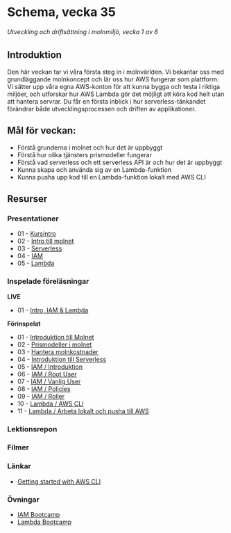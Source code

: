 # Schema, vecka 35
###### Utveckling och driftsättning i molnmiljö, vecka 1 av 6

## Introduktion

Den här veckan tar vi våra första steg in i molnvärlden. Vi bekantar oss med grundläggande molnkoncept och lär oss hur AWS fungerar som plattform. Vi sätter upp våra egna AWS-konton för att kunna bygga och testa i riktiga miljöer, och utforskar hur AWS Lambda gör det möjligt att köra kod helt utan att hantera servrar. Du får en första inblick i hur serverless-tänkandet förändrar både utvecklingsprocessen och driften av applikationer.

## Mål för veckan:

* Förstå grunderna i molnet och hur det är uppbyggt
* Förstå hur olika tjänsters prismodeller fungerar
* Förstå vad serverless och ett serverless API är och hur det är uppbyggt
* Kunna skapa och använda sig av en Lambda-funktion
* Kunna pusha upp kod till en Lambda-funktion lokalt med AWS CLI

## Resurser

### Presentationer

* 01 - [Kursintro](https://docs.google.com/presentation/d/1rD09EiRCV9khyFKwFTV1HWz8TqKt2xaM/edit?usp=sharing&ouid=117251319654116712560&rtpof=true&sd=true)
* 02 - [Intro till molnet](https://docs.google.com/presentation/d/1yvIrEiSfwxYSF21IJ92dJBYtkJc5qUe5/edit?usp=sharing&ouid=117251319654116712560&rtpof=true&sd=true)
* 03 - [Serverless](https://docs.google.com/presentation/d/1xKn1zBZ5jHTV0ctMF2Z4LBnDeg2EjlA9/edit?usp=sharing&ouid=117251319654116712560&rtpof=true&sd=true)
* 04 - [IAM](https://docs.google.com/presentation/d/13z6YZRAbSGRLNe3_Snq_aKUio5K_gb0u/edit?usp=sharing&ouid=117251319654116712560&rtpof=true&sd=true)
* 05 - [Lambda](https://docs.google.com/presentation/d/1fY-58-o1l5fCqIFcQ4GgQGH2kGhIMPEu/edit?usp=sharing&ouid=117251319654116712560&rtpof=true&sd=true)

### Inspelade föreläsningar

**LIVE**

* 01 - [Intro, IAM & Lambda](https://funet.sharepoint.com/:v:/s/FrontendutvecklareYH-Fe24Karlstad-Arvika/EY1U6yEK0oZIuN1qM2FSl08BM_-LYgO1aL1PAJ0vt57tog?e=jSb1vI)

**Förinspelat**

* 01 - [Introduktion till Molnet](https://vimeo.com/1092409921/4cbce6d1e9?share=copy)
* 02 - [Prismodeller i molnet](https://vimeo.com/1092411421/363bbe479a?share=copy)
* 03 - [Hantera molnkostnader](https://vimeo.com/1092463975/8bd2df36cf?share=copy)
* 04 - [Introduktion till Serverless](https://vimeo.com/1092464014/028aa4972b?share=copy)
* 05 - [IAM / Introduktion](https://vimeo.com/1093098221/f9ba7c9871?share=copy)
* 06 - [IAM / Root User](https://vimeo.com/1093098384/70d4993639?share=copy)
* 07 - [IAM / Vanlig User](https://vimeo.com/1093117010/0a9e1be93e?share=copy)
* 08 - [IAM / Policies](https://vimeo.com/1094064431/5cad9e0799?share=copy)
* 09 - [IAM / Roller](https://vimeo.com/1094064395/1ab781d7f0?share=copy)
* 10 - [Lambda / AWS CLI](https://vimeo.com/1094425694/9ec1dcc3b0)
* 11 - [Lambda / Arbeta lokalt och pusha till AWS](https://vimeo.com/1095962274/cdf6be2057)

### Lektionsrepon


### Filmer


### Länkar

* [Getting started with AWS CLI](https://docs.aws.amazon.com/cli/latest/userguide/getting-started-install.html)

### Övningar 

* [IAM Bootcamp](https://github.com/fu-cloud-fe24/week-35-exercise-IAM-bootcamp)
* [Lambda Bootcamp](https://github.com/fu-cloud-fe24/week-35-exercise-lambda-bootcamp)
